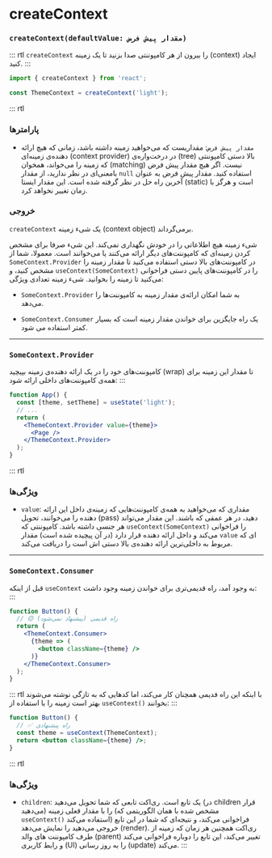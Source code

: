 # createContext

### `createContext(defaultValue: مقدار پیش فرض)`

::: rtl
`createContext` را بیرون از هر کامپوننتی صدا بزنید تا یک زمینه (context) ایجاد کنید.
:::

``` jsx
import { createContext } from 'react';

const ThemeContext = createContext('light');
```

::: rtl
### پارامترها

* `مقدار پیش فرض`: مقداریست که می‌خواهید زمینه داشته باشد، زمانی که هیچ ارائه دهنده‌ی زمینه‌ای (context provider) در درخت‌واره‌ی (tree) بالا دستی کامپوننتی که زمینه را می‌خواند، همخوان (matching) نیست. اگر هیچ مقدار پیش فرض بامعنی‌ای در نظر ندارید، از مقدار `null` استفاده کنید. مقدار پیش فرض به عنوان آخرین راه حل در نظر گرفته شده است. این مقدار ایستا (static) است و هرگز با زمان تغییر نخواهد کرد.

### خروجی

`createContext` یک شیء زمینه (context object) برمی‌گرداند.

شیء زمینه هیچ اطلاعاتی را در خودش نگهداری نمی‌کند. این شیء صرفا برای مشخص کردن زمینه‌ای که کامپوننت‌های دیگر ارائه می‌کنند یا می‌خوانند است. معمولا، شما از `SomeContext.Provider` در کامپوننت‌های بالا دستی استفاده می‌کنید تا مقدار زمینه را مشخص کنید، و `useContext(SomeContext)` را در کامپوننت‌های پایین دستی فراخوانی می‌کنید تا زمینه را بخوانید. شیء زمینه تعدادی ویژگی:

* `SomeContext.Provider` به شما امکان ارائه‌ی مقدار زمینه به کامپوننت‌ها را می‌دهد.

* `SomeContext.Consumer` یک راه جایگزین برای خواندن مقدار زمینه است که بسیار کمتر استفاده می شود.

***

### `SomeContext.Provider`

کامپوننت‌های خود را در یک ارائه دهنده‌ی زمینه بپیچید (wrap) تا مقدار این زمینه برای همه‌ی کامپوننت‌های داخلی ارائه شود:
:::

``` jsx
function App() {
  const [theme, setTheme] = useState('light');
  // ...
  return (
    <ThemeContext.Provider value={theme}>
      <Page />
    </ThemeContext.Provider>
  );
}
```

::: rtl
### ویژگی‌ها

* `value`: مقداری که می‌خواهید به همه‌ی کامپوننت‌هایی که زمینه‌ی داخل این ارائه دهنده را می‌خوانند، تحویل (pass) دهید، در هر عمقی که باشند. این مقدار می‌تواند هر جنسی داشته باشد. کامپوننتی که `useContext(SomeContext)` را فراخوانی می‌کند و داخل ارائه دهنده قرار دارد (در آن پیچیده شده است) مقدار `value` ای که مربوط به داخلی‌ترین ارائه دهنده‌ی بالا دستی اش است را دریافت می‌کند.

***

### `SomeContext.Consumer`

قبل از اینکه `useContext` به وجود آمد، راه قدیمی‌تری برای خواندن زمینه وجود داشت:
:::

``` jsx
function Button() {
  // 🟡 راه قدیمی (پیشنهاد نمی‌شود)
  return (
    <ThemeContext.Consumer>
      {theme => (
        <button className={theme} />
      )}
    </ThemeContext.Consumer>
  );
}
```

::: rtl
با اینکه این راه فدیمی همچنان کار می‌کند، اما کدهایی که به تازگی نوشته می‌شوند بهتر است زمینه را با استفاده از `useContext()` بخوانند:
:::

``` jsx
function Button() {
  // ✅ راه پیشنهادی
  const theme = useContext(ThemeContext);
  return <button className={theme} />;
}
```

::: rtl
### ویژگی‌ها

* `children`: یک تابع است. ری‌اکت تابعی که شما تحویل می‌دهید (در children قرار می‌دهید) را با مقدار قعلی زمینه (مشخص شده با همان الگوریتمی که `useContext()` استفاده می‌کند) فراخوانی می‌کند، و نتیجه‌ای که شما در این تابع خروجی می‌دهید را نمایش می‌دهد (render). ری‌اکت همچنین هر زمان که زمینه از طرف کامپوننت های والد (parent) تغییر می‌کند، این تابع را دوباره فراخوانی می‌کند و رابط کاربری (UI) را به روز رسانی (update) می‌کند.
:::
